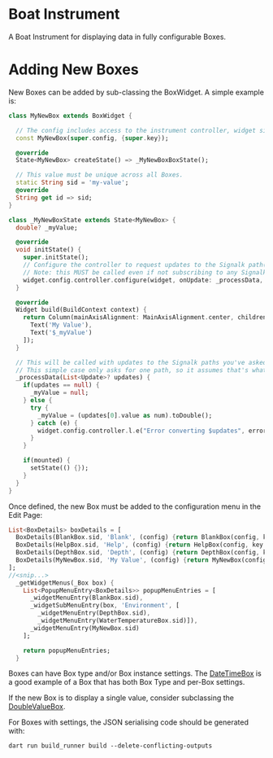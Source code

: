 # Boat Instrument

A Boat Instrument for displaying data in fully configurable Boxes.

# Adding New Boxes

New Boxes can be added by sub-classing the BoxWidget. A simple example is:
```dart
class MyNewBox extends BoxWidget {

  // The config includes access to the instrument controller, widget sizes and settings.
  const MyNewBox(super.config, {super.key});

  @override
  State<MyNewBox> createState() => _MyNewBoxBoxState();

  // This value must be unique across all Boxes.
  static String sid = 'my-value';
  @override
  String get id => sid;
}

class _MyNewBoxState extends State<MyNewBox> {
  double? _myValue;

  @override
  void initState() {
    super.initState();
    // Configure the controller to request updates to the Signalk path(s) you require.
    // Note: this MUST be called even if not subscribing to any Signalk data
    widget.config.controller.configure(widget, onUpdate: _processData, paths: {'signalk.path.for.data'});
  }

  @override
  Widget build(BuildContext context) {
    return Column(mainAxisAlignment: MainAxisAlignment.center, children: [
      Text('My Value'),
      Text('$_myValue')
    ]);
  }

  // This will be called with updates to the Signalk paths you've asked for.
  // This simple case only asks for one path, so it assumes that's what's sent.
  _processData(List<Update>? updates) {
    if(updates == null) {
      _myValue = null;
    } else {
      try {
        _myValue = (updates[0].value as num).toDouble();
      } catch (e) {
        widget.config.controller.l.e("Error converting $updates", error: e);
      }
    }

    if(mounted) {
      setState(() {});
    }
  }
}
```
Once defined, the new Box must be added to the configuration menu in the Edit Page:
```dart
List<BoxDetails> boxDetails = [
  BoxDetails(BlankBox.sid, 'Blank', (config) {return BlankBox(config, key: UniqueKey());}), // This is the default Box.
  BoxDetails(HelpBox.sid, 'Help', (config) {return HelpBox(config, key: UniqueKey());}), // This is the default Box.
  BoxDetails(DepthBox.sid, 'Depth', (config) {return DepthBox(config, key: UniqueKey());}),
  BoxDetails(MyNewBox.sid, 'My Value', (config) {return MyNewBox(config, GaugeOrientation.down, key: UniqueKey());}),
];
//<snip...>
  _getWidgetMenus(_Box box) {
    List<PopupMenuEntry<BoxDetails>> popupMenuEntries = [
      _widgetMenuEntry(BlankBox.sid),
      _widgetSubMenuEntry(box, 'Environment', [
        _widgetMenuEntry(DepthBox.sid),
        _widgetMenuEntry(WaterTemperatureBox.sid)]),
      _widgetMenuEntry(MyNewBox.sid)
    ];

    return popupMenuEntries;
  }
```
Boxes can have Box type and/or Box instance settings. The
[DateTimeBox](lib/widgets/date_time_box.dart) is a good example of a
Box that has both Box Type and per-Box settings.

If the new Box is to display a single value, consider subclassing the
[DoubleValueBox](lib/widgets/double_value_box.dart).

For Boxes with settings, the JSON serialising code should be generated with:
```shell
dart run build_runner build --delete-conflicting-outputs
```